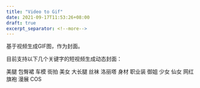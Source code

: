 ```yaml
---
title: "Video to Gif"
date: 2021-09-17T11:53:26+08:00
draft: true
excerpt_separator: <!--more-->
---
```

基于视频生成GIF图，作为封面。<!--more-->


目前支持以下几个关键字的短视频生成动态封面：

美腿
包臀裙
车模
街拍
美女
大长腿
丝袜
洛丽塔
身材
职业装
御姐
少女
仙女
网红
旗袍
漫展
COS

